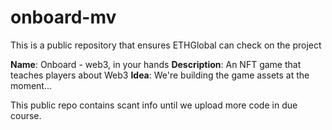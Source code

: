 # onboard-mv
This is a public repository that ensures ETHGlobal can check on the project

**Name**: Onboard - web3, in your hands
**Description**: An NFT game that teaches players about Web3
**Idea**: We're building the game assets at the moment...

This public repo contains scant info until we upload more code in due course.
